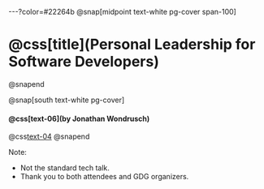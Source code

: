 ---?color=#22264b
@snap[midpoint text-white pg-cover span-100]
# @css[title](Personal Leadership for Software Developers)
@snapend

@snap[south text-white pg-cover]
#### @css[text-06](by **Jonathan Wondrusch**)
@css[text-04](@jwondrusch)
@snapend

Note:
- Not the standard tech talk.
- Thank you to both attendees and GDG organizers.